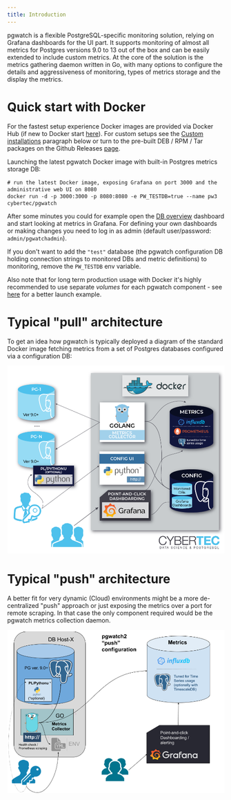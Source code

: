```yaml
---
title: Introduction
---
```


pgwatch is a flexible PostgreSQL-specific monitoring solution, relying
on Grafana dashboards for the UI part. It supports monitoring of almost
all metrics for Postgres versions 9.0 to 13 out of the box and can be
easily extended to include custom metrics. At the core of the solution
is the metrics gathering daemon written in Go, with many options to
configure the details and aggressiveness of monitoring, types of metrics
storage and the display the metrics.

# Quick start with Docker

For the fastest setup experience Docker images are provided via Docker
Hub (if new to Docker start
[here](https://docs.docker.com/get-started/)). For custom setups see the
[Custom installations](custom_installation.md) paragraph below or turn to the pre-built DEB / RPM / Tar
packages on the Github Releases
[page](https://github.com/cybertec-postgresql/pgwatch/releases).

Launching the latest pgwatch Docker image with built-in Postgres
metrics storage DB:

    # run the latest Docker image, exposing Grafana on port 3000 and the administrative web UI on 8080
    docker run -d -p 3000:3000 -p 8080:8080 -e PW_TESTDB=true --name pw3 cybertec/pgwatch

After some minutes you could for example open the [DB
overview](http://127.0.0.1:3000/dashboard/db/db-overview) dashboard
and start looking at metrics in Grafana. For defining your own
dashboards or making changes you need to log in as admin (default
user/password: `admin/pgwatchadmin`).

If you don't want to add the `"test"` database (the pgwatch
configuration DB holding connection strings to monitored DBs and metric
definitions) to monitoring, remove the `PW_TESTDB` env variable.

Also note that for long term production usage with Docker it's highly
recommended to use separate *volumes* for each pgwatch component - see
[here](docker_installation.md) for a better launch example.

# Typical "pull" architecture

To get an idea how pgwatch is typically deployed a diagram of the
standard Docker image fetching metrics from a set of Postgres databases
configured via a configuration DB:

[![pgwatch typical deployment architecture diagram](screenshots/pgwatch_architecture.png)](screenshots/pgwatch_architecture.png)

# Typical "push" architecture

A better fit for very dynamic (Cloud) environments might be a more
de-centralized "push" approach or just exposing the metrics over a
port for remote scraping. In that case the only component required would
be the pgwatch metrics collection daemon.

[![pgwatch "push" deployment architecture diagram](screenshots/pgwatch_architecture_push.png)](screenshots/pgwatch_architecture_push.png)
